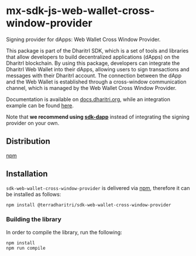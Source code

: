 # mx-sdk-js-web-wallet-cross-window-provider

Signing provider for dApps: Web Wallet Cross Window Provider. 

This package is part of the DharitrI SDK, which is a set of tools and libraries that allow developers to build decentralized applications (dApps) on the DharitrI blockchain.
By using this package, developers can integrate the DharitrI Web Wallet into their dApps, allowing users to sign transactions and messages with their DharitrI account.
The connection between the dApp and the Web Wallet is established through a cross-window communication channel, which is managed by the Web Wallet Cross Window Provider.

Documentation is available on [docs.dharitri.org](https://docs.dharitri.org/sdk-and-tools/sdk-js/sdk-js-signing-providers/#the-web-wallet-cross-window-provider), while an integration example can be found [here](https://github.com/TerraDharitri/drt-js-sdk-examples/tree/main/signing-providers).

Note that **we recommend using [sdk-dapp](https://github.com/TerraDharitri/mx-sdk-dapp)** instead of integrating the signing provider on your own.

## Distribution

[npm](https://www.npmjs.com/package/@terradharitri/sdk-web-wallet-cross-window-provider)

## Installation

`sdk-web-wallet-cross-window-provider` is delivered via [npm](https://www.npmjs.com/package/@terradharitri/sdk-web-wallet-cross-window-provider), therefore it can be installed as follows:

```
npm install @terradharitri/sdk-web-wallet-cross-window-provider
```

### Building the library

In order to compile the library, run the following:

```
npm install
npm run compile
```
